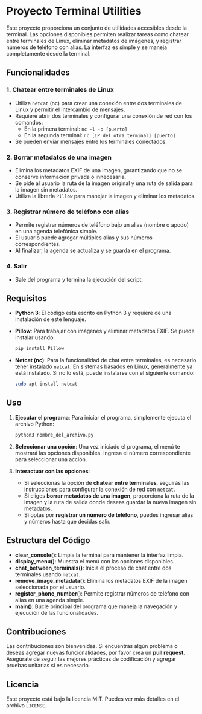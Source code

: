 # Proyecto Terminal Utilities

Este proyecto proporciona un conjunto de utilidades accesibles desde la terminal. Las opciones disponibles permiten realizar tareas como chatear entre terminales de Linux, eliminar metadatos de imágenes, y registrar números de teléfono con alias. La interfaz es simple y se maneja completamente desde la terminal.

## Funcionalidades

### 1. **Chatear entre terminales de Linux**
   - Utiliza `netcat` (nc) para crear una conexión entre dos terminales de Linux y permitir el intercambio de mensajes.
   - Requiere abrir dos terminales y configurar una conexión de red con los comandos:
     - En la primera terminal: `nc -l -p [puerto]`
     - En la segunda terminal: `nc [IP_del_otra_terminal] [puerto]`
   - Se pueden enviar mensajes entre los terminales conectados.

### 2. **Borrar metadatos de una imagen**
   - Elimina los metadatos EXIF de una imagen, garantizando que no se conserve información privada o innecesaria.
   - Se pide al usuario la ruta de la imagen original y una ruta de salida para la imagen sin metadatos.
   - Utiliza la librería `Pillow` para manejar la imagen y eliminar los metadatos.

### 3. **Registrar número de teléfono con alias**
   - Permite registrar números de teléfono bajo un alias (nombre o apodo) en una agenda telefónica simple.
   - El usuario puede agregar múltiples alias y sus números correspondientes.
   - Al finalizar, la agenda se actualiza y se guarda en el programa.

### 4. **Salir**
   - Sale del programa y termina la ejecución del script.

## Requisitos

- **Python 3**: El código está escrito en Python 3 y requiere de una instalación de este lenguaje.
- **Pillow**: Para trabajar con imágenes y eliminar metadatos EXIF. Se puede instalar usando:
  
  ```bash
  pip install Pillow
  ```

- **Netcat (nc)**: Para la funcionalidad de chat entre terminales, es necesario tener instalado `netcat`. En sistemas basados en Linux, generalmente ya está instalado. Si no lo está, puede instalarse con el siguiente comando:
  
  ```bash
  sudo apt install netcat
  ```

## Uso

1. **Ejecutar el programa**: Para iniciar el programa, simplemente ejecuta el archivo Python:
   ```bash
   python3 nombre_del_archivo.py
   ```
2. **Seleccionar una opción**: Una vez iniciado el programa, el menú te mostrará las opciones disponibles. Ingresa el número correspondiente para seleccionar una acción.

3. **Interactuar con las opciones**:
   - Si seleccionas la opción de **chatear entre terminales**, seguirás las instrucciones para configurar la conexión de red con `netcat`.
   - Si eliges **borrar metadatos de una imagen**, proporciona la ruta de la imagen y la ruta de salida donde deseas guardar la nueva imagen sin metadatos.
   - Si optas por **registrar un número de teléfono**, puedes ingresar alias y números hasta que decidas salir.

## Estructura del Código

- **clear_console()**: Limpia la terminal para mantener la interfaz limpia.
- **display_menu()**: Muestra el menú con las opciones disponibles.
- **chat_between_terminals()**: Inicia el proceso de chat entre dos terminales usando `netcat`.
- **remove_image_metadata()**: Elimina los metadatos EXIF de la imagen seleccionada por el usuario.
- **register_phone_number()**: Permite registrar números de teléfono con alias en una agenda simple.
- **main()**: Bucle principal del programa que maneja la navegación y ejecución de las funcionalidades.

## Contribuciones

Las contribuciones son bienvenidas. Si encuentras algún problema o deseas agregar nuevas funcionalidades, por favor crea un **pull request**. Asegúrate de seguir las mejores prácticas de codificación y agregar pruebas unitarias si es necesario.

## Licencia

Este proyecto está bajo la licencia MIT. Puedes ver más detalles en el archivo `LICENSE`.
